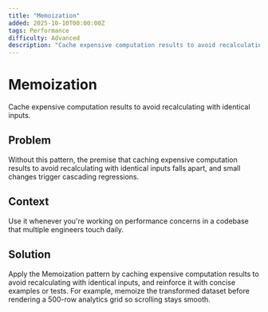 ```yaml
---
title: "Memoization"
added: 2025-10-10T00:00:00Z
tags: Performance
difficulty: Advanced
description: "Cache expensive computation results to avoid recalculating with identical inputs."
---
```

# Memoization

Cache expensive computation results to avoid recalculating with identical inputs.

## Problem

Without this pattern, the premise that caching expensive computation results to avoid recalculating with identical inputs falls apart, and small changes trigger cascading regressions.

## Context

Use it whenever you're working on performance concerns in a codebase that multiple engineers touch daily.

## Solution

Apply the Memoization pattern by caching expensive computation results to avoid recalculating with identical inputs, and reinforce it with concise examples or tests. For example, memoize the transformed dataset before rendering a 500-row analytics grid so scrolling stays smooth.
